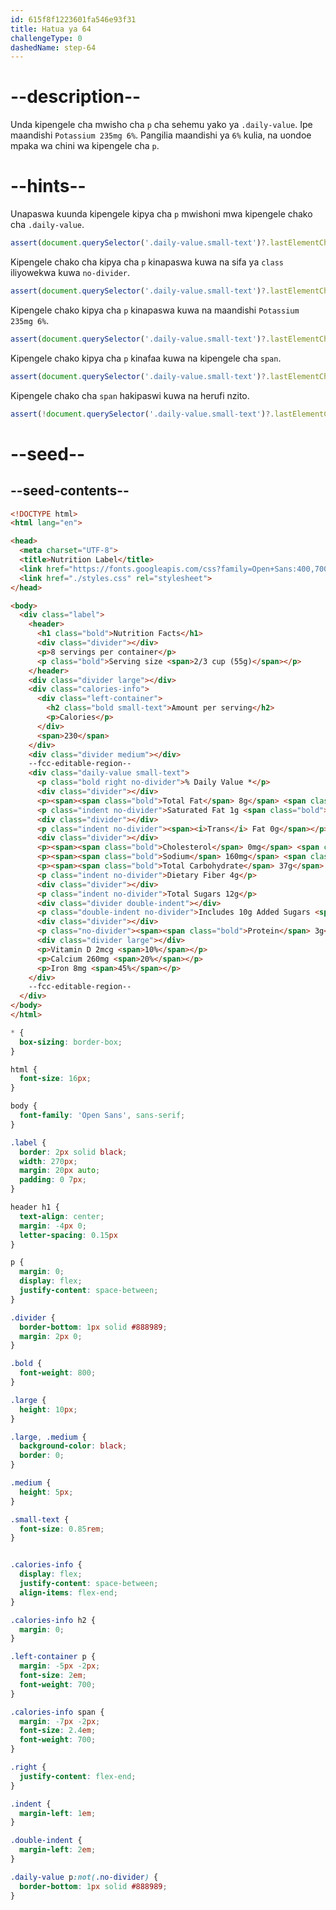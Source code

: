 ```yaml
---
id: 615f8f1223601fa546e93f31
title: Hatua ya 64
challengeType: 0
dashedName: step-64
---
```


# --description--

Unda kipengele cha mwisho cha `p` cha sehemu yako ya `.daily-value`. Ipe maandishi `Potassium 235mg 6%`. Pangilia maandishi ya `6%` kulia, na uondoe mpaka wa chini wa kipengele cha `p`.

# --hints--

Unapaswa kuunda kipengele kipya cha `p` mwishoni mwa kipengele chako cha `.daily-value`.

```js
assert(document.querySelector('.daily-value.small-text')?.lastElementChild?.localName === 'p');
```

Kipengele chako cha kipya cha `p` kinapaswa kuwa na sifa ya `class` iliyowekwa kuwa `no-divider`.

```js
assert(document.querySelector('.daily-value.small-text')?.lastElementChild?.classList?.contains('no-divider'));
```

Kipengele chako kipya cha `p` kinapaswa kuwa na maandishi `Potassium 235mg 6%`.

```js
assert(document.querySelector('.daily-value.small-text')?.lastElementChild?.innerText?.match(/Potassium 235mg[\s|\n]+6%/));
```

Kipengele chako kipya cha `p` kinafaa kuwa na kipengele cha `span`.

```js
assert(document.querySelector('.daily-value.small-text')?.lastElementChild?.querySelectorAll('span')?.length === 1);
```

Kipengele chako cha `span` hakipaswi kuwa na herufi nzito.

```js
assert(!document.querySelector('.daily-value.small-text')?.lastElementChild?.querySelector('span')?.classList?.contains('bold'));
```

# --seed--

## --seed-contents--

```html
<!DOCTYPE html>
<html lang="en">

<head>
  <meta charset="UTF-8">
  <title>Nutrition Label</title>
  <link href="https://fonts.googleapis.com/css?family=Open+Sans:400,700,800" rel="stylesheet">
  <link href="./styles.css" rel="stylesheet">
</head>

<body>
  <div class="label">
    <header>
      <h1 class="bold">Nutrition Facts</h1>
      <div class="divider"></div>
      <p>8 servings per container</p>
      <p class="bold">Serving size <span>2/3 cup (55g)</span></p>
    </header>
    <div class="divider large"></div>
    <div class="calories-info">
      <div class="left-container">
        <h2 class="bold small-text">Amount per serving</h2>
        <p>Calories</p>
      </div>
      <span>230</span>
    </div>
    <div class="divider medium"></div>
    --fcc-editable-region--
    <div class="daily-value small-text">
      <p class="bold right no-divider">% Daily Value *</p>
      <div class="divider"></div>
      <p><span><span class="bold">Total Fat</span> 8g</span> <span class="bold">10%</span></p>
      <p class="indent no-divider">Saturated Fat 1g <span class="bold">5%</span></p>
      <div class="divider"></div>
      <p class="indent no-divider"><span><i>Trans</i> Fat 0g</span></p>
      <div class="divider"></div>
      <p><span><span class="bold">Cholesterol</span> 0mg</span> <span class="bold">0%</span></p>
      <p><span><span class="bold">Sodium</span> 160mg</span> <span class="bold">7%</span></p>
      <p><span><span class="bold">Total Carbohydrate</span> 37g</span> <span class="bold">13%</span></p>
      <p class="indent no-divider">Dietary Fiber 4g</p>
      <div class="divider"></div>
      <p class="indent no-divider">Total Sugars 12g</p>
      <div class="divider double-indent"></div>
      <p class="double-indent no-divider">Includes 10g Added Sugars <span class="bold">20%</span></p>
      <div class="divider"></div>
      <p class="no-divider"><span><span class="bold">Protein</span> 3g</span></p>
      <div class="divider large"></div>
      <p>Vitamin D 2mcg <span>10%</span></p>
      <p>Calcium 260mg <span>20%</span></p>
      <p>Iron 8mg <span>45%</span></p>
    </div>
    --fcc-editable-region--      
  </div>
</body>
</html>
```

```css
* {
  box-sizing: border-box;
}

html {
  font-size: 16px;
}

body {
  font-family: 'Open Sans', sans-serif;
}

.label {
  border: 2px solid black;
  width: 270px;
  margin: 20px auto;
  padding: 0 7px;
}

header h1 {
  text-align: center;
  margin: -4px 0;
  letter-spacing: 0.15px
}

p {
  margin: 0;
  display: flex;
  justify-content: space-between;
}

.divider {
  border-bottom: 1px solid #888989;
  margin: 2px 0;
}

.bold {
  font-weight: 800;
}

.large {
  height: 10px;
}

.large, .medium {
  background-color: black;
  border: 0;
}

.medium {
  height: 5px;
}

.small-text {
  font-size: 0.85rem;
}


.calories-info {
  display: flex;
  justify-content: space-between;
  align-items: flex-end;
}

.calories-info h2 {
  margin: 0;
}

.left-container p {
  margin: -5px -2px;
  font-size: 2em;
  font-weight: 700;
}

.calories-info span {
  margin: -7px -2px;
  font-size: 2.4em;
  font-weight: 700;
}

.right {
  justify-content: flex-end;
}

.indent {
  margin-left: 1em;
}

.double-indent {
  margin-left: 2em;
}

.daily-value p:not(.no-divider) {
  border-bottom: 1px solid #888989;
}
```
